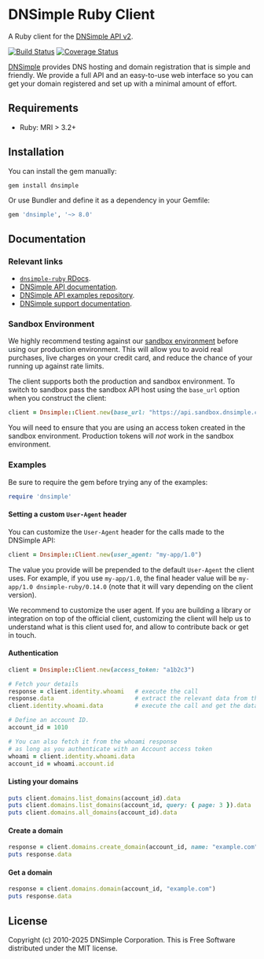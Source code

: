 # DNSimple Ruby Client

A Ruby client for the [DNSimple API v2](https://developer.dnsimple.com/v2/).

[![Build Status](https://github.com/dnsimple/dnsimple-ruby/actions/workflows/ci.yml/badge.svg)](https://github.com/dnsimple/dnsimple-ruby/actions/workflows/ci.yml)
[![Coverage Status](https://img.shields.io/coveralls/dnsimple/dnsimple-ruby.svg)](https://coveralls.io/r/dnsimple/dnsimple-ruby?branch=main)

[DNSimple](https://dnsimple.com/) provides DNS hosting and domain registration that is simple and friendly.
We provide a full API and an easy-to-use web interface so you can get your domain registered and set up with a minimal amount of effort.

## Requirements

- Ruby: MRI > 3.2+

## Installation

You can install the gem manually:

```shell
gem install dnsimple
```

Or use Bundler and define it as a dependency in your Gemfile:

```ruby
gem 'dnsimple', '~> 8.0'
```

## Documentation

### Relevant links

- [`dnsimple-ruby` RDocs](https://www.rubydoc.info/gems/dnsimple/).
- [DNSimple API documentation](https://developer.dnsimple.com).
- [DNSimple API examples repository](https://github.com/dnsimple/dnsimple-api-examples).
- [DNSimple support documentation](https://support.dnsimple.com).

### Sandbox Environment

We highly recommend testing against our [sandbox environment](https://developer.dnsimple.com/sandbox/) before using our production environment. This will allow you to avoid real purchases, live charges on your credit card, and reduce the chance of your running up against rate limits.

The client supports both the production and sandbox environment. To switch to sandbox pass the sandbox API host using the `base_url` option when you construct the client:

```ruby
client = Dnsimple::Client.new(base_url: "https://api.sandbox.dnsimple.com", access_token: "a1b2c3")
```

You will need to ensure that you are using an access token created in the sandbox environment. Production tokens will *not* work in the sandbox environment.

### Examples

Be sure to require the gem before trying any of the examples:

```ruby
require 'dnsimple'
```

#### Setting a custom `User-Agent` header

You can customize the `User-Agent` header for the calls made to the DNSimple API:

```ruby
client = Dnsimple::Client.new(user_agent: "my-app/1.0")
```

The value you provide will be prepended to the default `User-Agent` the client uses. For example, if you use `my-app/1.0`, the final header value will be `my-app/1.0 dnsimple-ruby/0.14.0` (note that it will vary depending on the client version).

We recommend to customize the user agent. If you are building a library or integration on top of the official client, customizing the client will help us to understand what is this client used for, and allow to contribute back or get in touch.

#### Authentication

```ruby
client = Dnsimple::Client.new(access_token: "a1b2c3")

# Fetch your details
response = client.identity.whoami   # execute the call
response.data                       # extract the relevant data from the response or
client.identity.whoami.data         # execute the call and get the data in one line

# Define an account ID.
account_id = 1010

# You can also fetch it from the whoami response
# as long as you authenticate with an Account access token
whoami = client.identity.whoami.data
account_id = whoami.account.id
```

#### Listing your domains

```ruby
puts client.domains.list_domains(account_id).data                      # => domains from the account 1234, first page
puts client.domains.list_domains(account_id, query: { page: 3 }).data  # => domains from the account 1234, third page
puts client.domains.all_domains(account_id).data                       # => all domains from the account 1234 (use carefully)
```

#### Create a domain

```ruby
response = client.domains.create_domain(account_id, name: "example.com")
puts response.data
```

#### Get a domain

```ruby
response = client.domains.domain(account_id, "example.com")
puts response.data
```

## License

Copyright (c) 2010-2025 DNSimple Corporation. This is Free Software distributed under the MIT license.
